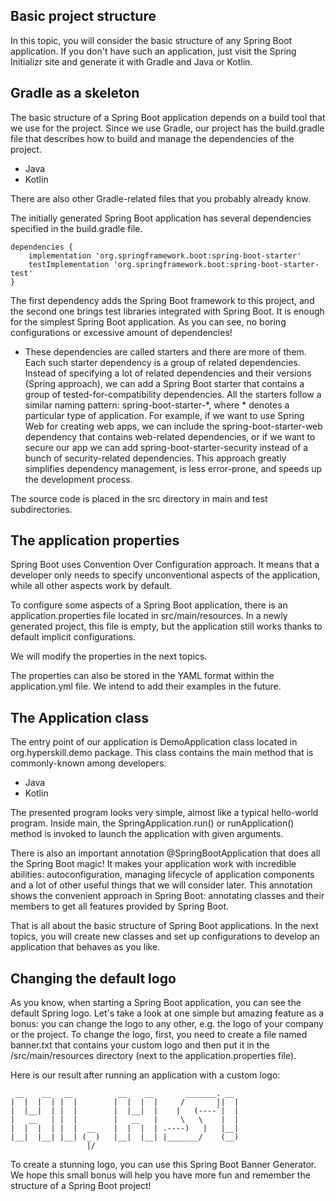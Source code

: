 ## Basic project structure 
In this topic, you will consider the basic structure of any Spring Boot application. If you don't have such an application, just visit the Spring Initializr site and generate it with Gradle and Java or Kotlin.

## Gradle as a skeleton
The basic structure of a Spring Boot application depends on a build tool that we use for the project. Since we use Gradle, our project has the build.gradle file that describes how to build and manage the dependencies of the project.
- Java
- Kotlin

There are also other Gradle-related files that you probably already know.

The initially generated Spring Boot application has several dependencies specified in the build.gradle file.

```
dependencies {
    implementation 'org.springframework.boot:spring-boot-starter'
    testImplementation 'org.springframework.boot:spring-boot-starter-test'
}
```
The first dependency adds the Spring Boot framework to this project, and the second one brings test libraries integrated with Spring Boot. It is enough for the simplest Spring Boot application. As you can see, no boring configurations or excessive amount of dependencies!
- These dependencies are called starters and there are more of them. Each such starter dependency is a group of related dependencies. Instead of specifying a lot of related dependencies and their versions (Spring approach), we can add a Spring Boot starter that contains a group of tested-for-compatibility dependencies. All the starters follow a similar naming pattern: spring-boot-starter-*, where * denotes a particular type of application. For example, if we want to use Spring Web for creating web apps, we can include the spring-boot-starter-web dependency that contains web-related dependencies, or if we want to secure our app we can add spring-boot-starter-security instead of a bunch of security-related dependencies. This approach greatly simplifies dependency management, is less error-prone, and speeds up the development process.

The source code is placed in the src directory in main and test subdirectories.


## The application properties
Spring Boot uses Convention Over Configuration approach. It means that a developer only needs to specify unconventional aspects of the application, while all other aspects work by default.

To configure some aspects of a Spring Boot application, there is an application.properties file located in src/main/resources. In a newly generated project, this file is empty, but the application still works thanks to default implicit configurations.

We will modify the properties in the next topics.

The properties can also be stored in the YAML format within the application.yml file. We intend to add their examples in the future.

## The Application class
The entry point of our application is DemoApplication class located in org.hyperskill.demo package. This class contains the main method that is commonly-known among developers.
- Java
- Kotlin

The presented program looks very simple, almost like a typical hello-world program. Inside main, the SpringApplication.run() or runApplication() method is invoked to launch the application with given arguments.

There is also an important annotation @SpringBootApplication that does all the Spring Boot magic! It makes your application work with incredible abilities: autoconfiguration, managing lifecycle of application components and a lot of other useful things that we will consider later. This annotation shows the convenient approach in Spring Boot: annotating classes and their members to get all features provided by Spring Boot.

That is all about the basic structure of Spring Boot applications. In the next topics, you will create new classes and set up configurations to develop an application that behaves as you like.

## Changing the default logo

As you know, when starting a Spring Boot application, you can see the default Spring logo. Let's take a look at one simple but amazing feature as a bonus: you can change the logo to any other, e.g. the logo of your company or the project. To change the logo, first, you need to create a file named banner.txt that contains your custom logo and then put it in the /src/main/resources directory (next to the application.properties file).

Here is our result after running an application with a custom logo:

```
 __    __   __          __    __       _______. __  
|  |  |  | |  |        |  |  |  |     /       ||  | 
|  |__|  | |  |        |  |__|  |    |   (----`|  | 
|   __   | |  |        |   __   |     \   \    |  | 
|  |  |  | |  |  __    |  |  |  | .----)   |   |__| 
|__|  |__| |__| (_ )   |__|  |__| |_______/    (__) 
                 |/                                 
```

To create a stunning logo, you can use this Spring Boot Banner Generator. We hope this small bonus will help you have more fun and remember the structure of a Spring Boot project!
